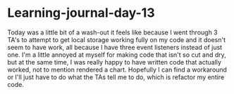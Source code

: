 # Learning-journal-day-13

Today was a little bit of a wash-out it feels like because I went through 3 TA's to attempt to get local storage working fully on my code and it doesn't seem to have work, all because I have three event listeners instead of just one. I'm a little annoyed at myself for making code that isn't so cut and dry, but at the same time, I was really happy to have written code that actually worked, not to mention rendered a chart. Hopefully I can find a workaround or I'll just have to do what the TAs tell me to do, which is refactor my entire code.
